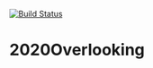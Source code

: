 [![Build Status](https://travis-ci.com/Team6083/2020Overlooking.svg?branch=master)](https://travis-ci.com/Team6083/2020Overlooking)

# 2020Overlooking
